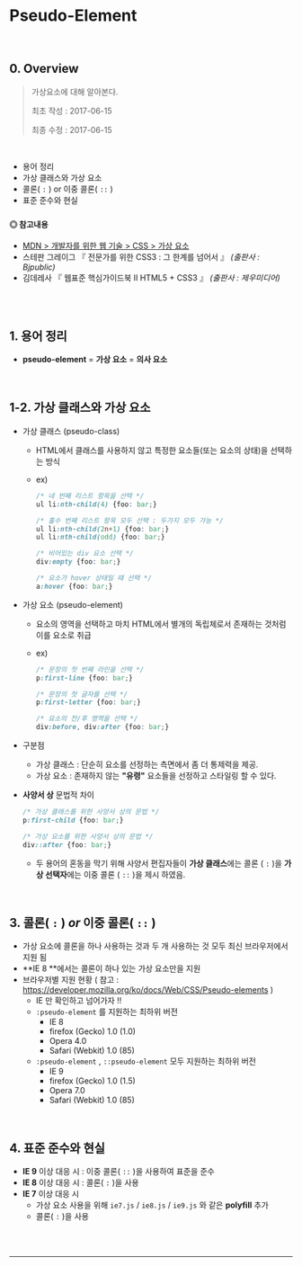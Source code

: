 # Pseudo-Element



<br>



## 0. Overview

> 가상요소에 대해 알아본다.
>
> 최초 작성 : 2017-06-15
>
> 최종 수정 : 2017-06-15

<br>

* 용어 정리
* 가상 클래스와 가상 요소
* 콜론( `:` ) or 이중 콜론( `::` ) 
* 표준 준수와 현실

### 

#### **◎ 참고내용**

- [MDN > 개발자를 위한 웹 기술 > CSS > 가상 요소](https://developer.mozilla.org/ko/docs/Web/CSS/Pseudo-elements)
- 스테판 그레이그 『 전문가를 위한 CSS3 : 그 한계를 넘어서 』 _(출판사 : Bjpublic)_
- 김데레사  『 웹표준 핵심가이드북 II HTML5 + CSS3 』 _(출판사 : 제우미디어)_



<br><br>



## 1. 용어 정리



* **pseudo-element** = **가상 요소** = **의사 요소**  




<br>

## 1-2. 가상 클래스와 가상 요소

* 가상 클래스 (pseudo-class)

  * HTML에서 클래스를 사용하지 않고 특정한 요소들(또는 요소의 상태)을 선택하는 방식

  * ex)

    ```CSS
    /* 네 번째 리스트 항목을 선택 */
    ul li:nth-child(4) {foo: bar;}

    /* 홀수 번째 리스트 항목 모두 선택 : 두가지 모두 가능 */
    ul li:nth-child(2n+1) {foo: bar;}
    ul li:nth-child(odd) {foo: bar;}

    /* 비어있는 div 요소 선택 */
    div:empty {foo: bar;}

    /* 요소가 hover 상태일 때 선택 */
    a:hover {foo: bar;}
    ```

* 가상 요소 (pseudo-element)

  * 요소의 영역을 선택하고 마치 HTML에서 별개의 독립체로서 존재하는 것처럼 이를 요소로 취급

  * ex)

    ```CSS
    /* 문장의 첫 번째 라인을 선택 */
    p:first-line {foo: bar;}

    /* 문장의 첫 글자를 선택 */
    p:first-letter {foo: bar;}

    /* 요소의 전/후 영역을 선택 */
    div:before, div:after {foo: bar;}
    ```

* 구분점

  * 가상 클래스 : 단순히 요소를 선정하는 측면에서 좀 더 통제력을 제공.
  * 가상 요소 : 존재하지 않는 **"유령"** 요소들을 선정하고 스타일링 할 수 있다.

* **사양서 상** 문법적 차이

  ```CSS
  /* 가상 클래스를 위한 사양서 상의 문법 */
  p:first-child {foo: bar;}

  /* 가상 요소를 위한 사양서 상의 문법 */
  div::after {foo: bar;}
  ```

  * 두 용어의 혼동을 막기 위해 사양서 편집자들이 **가상 클래스**에는 콜론 ( `:` )을 **가상 선택자**에는 이중 콜론 ( `::` )을 제시 하였음.



<br>



## 3. 콜론( `:` ) _or_ 이중 콜론( `::` )  



- 가상 요소에 콜론을 하나 사용하는 것과 두 개 사용하는 것 모두 최신 브라우저에서 지원 됨
- **IE 8 **에서는 콜론이 하나 있는 가상 요소만을 지원
- 브라우저별 지원 현황 ( 참고 : https://developer.mozilla.org/ko/docs/Web/CSS/Pseudo-elements )
  - IE 만 확인하고 넘어가자 !!
  - `:pseudo-element` 를 지원하는 최하위 버전
    - IE 8
    - firefox (Gecko) 1.0 (1.0)
    - Opera 4.0
    - Safari (Webkit) 1.0 (85)
  - `:pseudo-element` ,  `::pseudo-element` 모두 지원하는 최하위 버전
    - IE 9
    - firefox (Gecko) 1.0 (1.5)
    - Opera 7.0
    - Safari (Webkit) 1.0 (85)




<br>

## 4. 표준 준수와 현실



* **IE 9** 이상 대응 시 : 이중 콜론( `::` )을 사용하여 표준을 준수
* **IE 8** 이상 대응 시 : 콜론( `:` )을 사용
* **IE 7** 이상 대응 시 
  * 가상 요소 사용을 위해 `ie7.js` / `ie8.js` / `ie9.js` 와 같은 **polyfill** 추가
  * 콜론( `:` )을 사용





<br><br>



------

<br>



